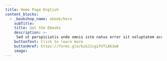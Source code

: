 ```yaml
---
title: Home Page English
content_blocks:
  - _bookshop_name: ebook/hero
    subTitle: 
    title: Get the Ebooks
    description: >-
     Sed ut perspiciatis unde omnis iste natus error sit voluptatem accusantium doloremque laudantium, totam rem aperiam, eaque ipsa quae ab illo inventore veritatis et quasi architecto beatae vitae dicta sunt explicabo.
    buttonText: Click to learn more
    buttonHref: https://forms.gle/kzGJJcgiFUTiA63w6
    image:
---
```

